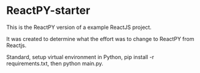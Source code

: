 # ReactPY-starter

This is the ReactPY version of a example ReactJS project.

It was created to determine what the effort was to change to ReactPY from Reactjs.

Standard, setup virtual environment in Python, pip install -r requirements.txt, then python main.py.
